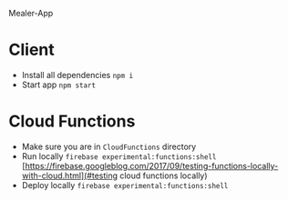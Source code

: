 Mealer-App

# Client
* Install all dependencies `npm i`
* Start app `npm start`

# Cloud Functions
* Make sure you are in `CloudFunctions` directory
* Run locally `firebase experimental:functions:shell`
  [https://firebase.googleblog.com/2017/09/testing-functions-locally-with-cloud.html](#testing cloud functions locally)
* Deploy locally `firebase experimental:functions:shell`
